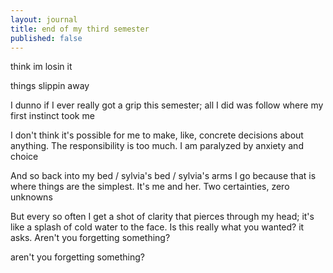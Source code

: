 ```yaml
---
layout: journal
title: end of my third semester
published: false
---  
```


think im losin it

things slippin away

I dunno if I ever really got a grip this semester; all I did was follow where my first instinct took me

I don't think it's possible for me to make, like, concrete decisions about anything. The responsibility is too much. I am paralyzed by anxiety and choice

And so back into my bed / sylvia's bed / sylvia's arms I go because that is where things are the simplest. It's me and her. Two certainties, zero unknowns

But every so often I get a shot of clarity that pierces through my head; it's like a splash of cold water to the face. Is this really what you wanted? it asks. Aren't you forgetting something?

aren't you forgetting something? 